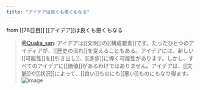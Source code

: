 ```yaml
---
title: "アイデアは良くも悪くもなる"
---
```


from [[76日目]]
[[アイデア]]は良くも悪くもなる
> [@Qualia_san](https://twitter.com/Qualia_san/status/1631349245981888513?s=20): アイデアは[[文明]]の[[構成要素]]です。たったひとつのアイディアが、[[歴史の流れ]]を変えることもある。アイデアには、新しい[[可能性]]を[[引き出し]]、[[進歩]]に導く可能性があります。しかし、すべてのアイデアに[[価値]]があるわけではありません。アイデアは、[[文脈]]や[[状況]]によって、[[良い]]ものにも[[悪い]]ものにもなり得ます。
> ![image](https://pbs.twimg.com/media/FqO3fBCaIAAt_k7.png)

